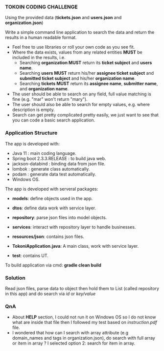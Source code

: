 ### TOKOIN CODING CHALLENGE
Using the provided data (**tickets.json** and **users.json** and **organization.json**)

Write a simple command line application to search the data and return the results
in a human readable format.

* Feel free to use libraries or roll your own code as you see fit.
* Where the data exists, values from any related entities **MUST** be included in
  the results, i.e.
    * Searching **organization MUST** return its **ticket subject** and **users name**.
    * Searching **users MUST** return his/her **assignee ticket subject** and **submitted ticket subject** and his/her **organization name**.
    * Searching **tickets MUST** return its **assignee name**, **submitter name**, and **organization name**.
* The user should be able to search on any field, full value matching is fine
  (e.g. "mar" won't return "mary").
* The user should also be able to search for empty values, e.g. where
  description is empty.
* Search can get pretty complicated pretty easily, we just want to see that you
  can code a basic search application.
  
### Application Structure
The app is developed with:
- Java 11 : main coding language.
- Spring boot 2.3.3.RELEASE : to build java web.
- jackson-databind : binding data from json file.
- lombok : generate class automatically.
- podam : generate data test automatically.
- Windows OS.

The app is developed with serveral packages:

- **models**: define objects used in the app.

- **dtos**: define data work with service layer.

- **repository**: parse json files into model objects.

- **services**: interact with repository layer to handle businesses.

- **resources/json**: contains json files.

- **TokoniApplication.java**: A main class, work with service layer.

- **test**: contains UT.

To build application via cmd: **gradle clean build**

### Solution
Read json files, parse data to object then hold them to List (called repository in this app) and do search via *id* or *key/value*

### QnA
- About **HELP** section, I could not run it on Windows OS so I do not know what are inside that file then I followed my test based on *instruction.pdf* file.
- I wondered that how can I search with array attribute (e.g domain_names and tags in organization.json), do search with full array or item in array ? I selected option 2: search for item in array.
